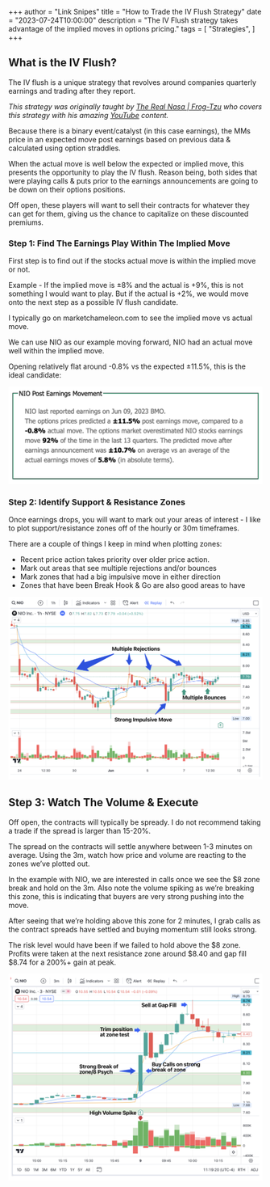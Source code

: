 +++
author = "Link Snipes"
title = "How to Trade the IV Flush Strategy"
date = "2023-07-24T10:00:00"
description = "The IV Flush strategy takes advantage of the implied moves in options pricing."
tags = [
   "Strategies",
]
+++


## What is the IV Flush?

The IV flush is a unique strategy that revolves around companies quarterly earnings and trading after they report. 

_This strategy was originally taught by [The Real Nasa | Frog-Tzu](https://twitter.com/TheRealNasa00) who covers this strategy with his amazing [YouTube](https://www.youtube.com/@therealnasa0028/videos) content._

Because there is a binary event/catalyst (in this case earnings), the MMs price in an expected move post earnings based on previous data & calculated using option straddles. 

When the actual move is well below the expected or implied move, this presents the opportunity to play the IV flush. Reason being, both sides that were playing calls & puts prior to the earnings announcements are going to be down on their options positions. 

Off open, these players will want to sell their contracts for whatever they can get for them, giving us the chance to capitalize on these discounted premiums.



### Step 1: Find The Earnings Play Within The Implied Move

First step is to find out if the stocks actual move is within the implied move or not. 

Example - If the implied move is  &#177;8% and the actual is +9%, this is not something I would want to play. But if the actual is +2%, we would move onto the next step as a possible IV flush candidate. 

I typically go on marketchameleon.com to see the implied move vs actual move. 

We can use NIO as our example moving forward, NIO had an actual move well within the implied move. 

Opening relatively flat around -0.8% vs the expected &#177;11.5%, this is the ideal candidate:
 
![](images/poster.png)

### Step 2: Identify Support & Resistance Zones

Once earnings drops, you will want to mark out your areas of interest - I like to plot support/resistance zones off of the hourly or 30m timeframes. 

There are a couple of things I keep in mind when plotting zones:

- Recent price action takes priority over older price action.
- Mark out areas that see multiple rejections and/or bounces
- Mark zones that had a big impulsive move in either direction
- Zones that have been Break Hook & Go are also good areas to have

![](images/rejections.png)


## Step 3: Watch The Volume & Execute
Off open, the contracts will typically be spready. I do not recommend taking a trade if the spread is larger than 15-20%. 

The spread on the contracts will settle anywhere between 1-3 minutes on average. Using the 3m, watch how price and volume are reacting to the zones we’ve plotted out.

In the example with NIO, we are interested in calls once we see the $8 zone break and hold on the 3m. Also note the volume spiking as we’re breaking this zone, this is indicating that buyers are very strong pushing into the move. 

After seeing that we’re holding above this zone for 2 minutes, I grab calls as the contract spreads have settled and buying momentum still looks strong. 

The risk level would have been if we failed to hold above the $8 zone. Profits were taken at the next resistance zone around $8.40 and gap fill $8.74 for a 200%+ gain at peak.

![](images/chart.png)
